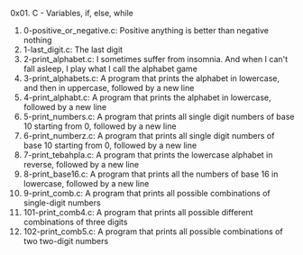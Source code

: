 0x01. C - Variables, if, else, while
1. 0-positive_or_negative.c: Positive anything is better than negative nothing
2. 1-last_digit.c: The last digit
3. 2-print_alphabet.c: I sometimes suffer from insomnia. And when I can't fall asleep, I play what I call the alphabet game
4. 3-print_alphabets.c: A program that prints the alphabet in lowercase, and then in uppercase, followed by a new line
5. 4-print_alphabt.c: A program that prints the alphabet in lowercase, followed by a new line
6. 5-print_numbers.c: A program that prints all single digit numbers of base 10 starting from 0, followed by a new line
7. 6-print_numberz.c: A program that prints all single digit numbers of base 10 starting from 0, followed by a new line
8. 7-print_tebahpla.c: A program that prints the lowercase alphabet in reverse, followed by a new line
9. 8-print_base16.c: A program that prints all the numbers of base 16 in lowercase, followed by a new line
10. 9-print_comb.c: A program that prints all possible combinations of single-digit numbers
11. 101-print_comb4.c: A program that prints all possible different combinations of three digits
12. 102-print_comb5.c: A program that prints all possible combinations of two two-digit numbers